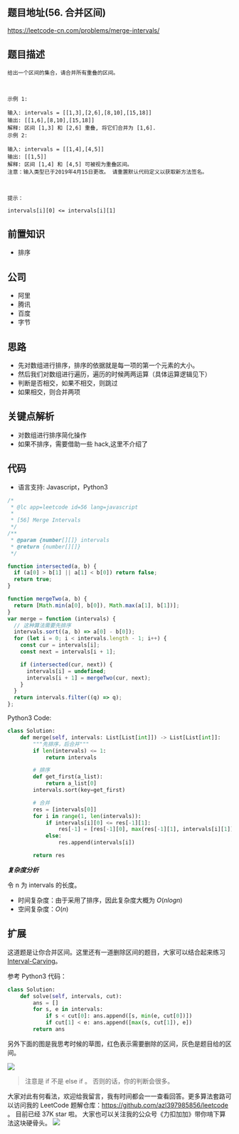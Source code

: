 ## 题目地址(56. 合并区间)

https://leetcode-cn.com/problems/merge-intervals/

## 题目描述

```
给出一个区间的集合，请合并所有重叠的区间。

 

示例 1:

输入: intervals = [[1,3],[2,6],[8,10],[15,18]]
输出: [[1,6],[8,10],[15,18]]
解释: 区间 [1,3] 和 [2,6] 重叠, 将它们合并为 [1,6].
示例 2:

输入: intervals = [[1,4],[4,5]]
输出: [[1,5]]
解释: 区间 [1,4] 和 [4,5] 可被视为重叠区间。
注意：输入类型已于2019年4月15日更改。 请重置默认代码定义以获取新方法签名。

 

提示：

intervals[i][0] <= intervals[i][1]

```

## 前置知识

- 排序

## 公司

- 阿里
- 腾讯
- 百度
- 字节

## 思路

- 先对数组进行排序，排序的依据就是每一项的第一个元素的大小。
- 然后我们对数组进行遍历，遍历的时候两两运算（具体运算逻辑见下）
- 判断是否相交，如果不相交，则跳过
- 如果相交，则合并两项

## 关键点解析

- 对数组进行排序简化操作
- 如果不排序，需要借助一些 hack,这里不介绍了

## 代码

- 语言支持: Javascript，Python3

```js
/*
 * @lc app=leetcode id=56 lang=javascript
 *
 * [56] Merge Intervals
 */
/**
 * @param {number[][]} intervals
 * @return {number[][]}
 */

function intersected(a, b) {
  if (a[0] > b[1] || a[1] < b[0]) return false;
  return true;
}

function mergeTwo(a, b) {
  return [Math.min(a[0], b[0]), Math.max(a[1], b[1])];
}
var merge = function (intervals) {
  // 这种算法需要先排序
  intervals.sort((a, b) => a[0] - b[0]);
  for (let i = 0; i < intervals.length - 1; i++) {
    const cur = intervals[i];
    const next = intervals[i + 1];

    if (intersected(cur, next)) {
      intervals[i] = undefined;
      intervals[i + 1] = mergeTwo(cur, next);
    }
  }
  return intervals.filter((q) => q);
};
```

Python3 Code:

```Python
class Solution:
    def merge(self, intervals: List[List[int]]) -> List[List[int]]:
        """先排序，后合并"""
        if len(intervals) <= 1:
            return intervals

        # 排序
        def get_first(a_list):
            return a_list[0]
        intervals.sort(key=get_first)

        # 合并
        res = [intervals[0]]
        for i in range(1, len(intervals)):
            if intervals[i][0] <= res[-1][1]:
                res[-1] = [res[-1][0], max(res[-1][1], intervals[i][1])]
            else:
                res.append(intervals[i])

        return res
```

**_复杂度分析_**

令 n 为 intervals 的长度。

- 时间复杂度：由于采用了排序，因此复杂度大概为 $O(nlogn)$
- 空间复杂度：$O(n)$

## 扩展

这道题是让你合并区间。这里还有一道删除区间的题目，大家可以结合起来练习 [Interval-Carving](https://binarysearch.com/problems/Interval-Carving)。

参考 Python3 代码：

```py
class Solution:
    def solve(self, intervals, cut):
        ans = []
        for s, e in intervals:
            if s < cut[0]: ans.append([s, min(e, cut[0])])
            if cut[1] < e: ans.append([max(s, cut[1]), e])
        return ans
```

另外下面的图是我思考时候的草图，红色表示需要删除的区间，灰色是题目给的区间。

![](https://tva1.sinaimg.cn/large/008eGmZEly1gouxm8ur4nj30sp0a0t8x.jpg)

> 注意是 if 不是 else if 。 否则的话，你的判断会很多。

大家对此有何看法，欢迎给我留言，我有时间都会一一查看回答。更多算法套路可以访问我的 LeetCode 题解仓库：https://github.com/azl397985856/leetcode 。 目前已经 37K star 啦。
大家也可以关注我的公众号《力扣加加》带你啃下算法这块硬骨头。
![](https://tva1.sinaimg.cn/large/007S8ZIlly1gfcuzagjalj30p00dwabs.jpg)
